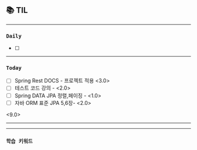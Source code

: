 
## 📚 TIL

---

### `Daily`
- [ ] 

---
### `Today`
- [ ] Spring Rest DOCS - 프로젝트 적용 <3.0>
- [ ] 테스트 코드 강의 - <2.0>
- [ ] Spring DATA JPA 정렬,페이징 - <1.0>
- [ ] 자바 ORM 표준 JPA 5,6장- <2.0>

<9.0>

---

---
### `학습 키워드`


